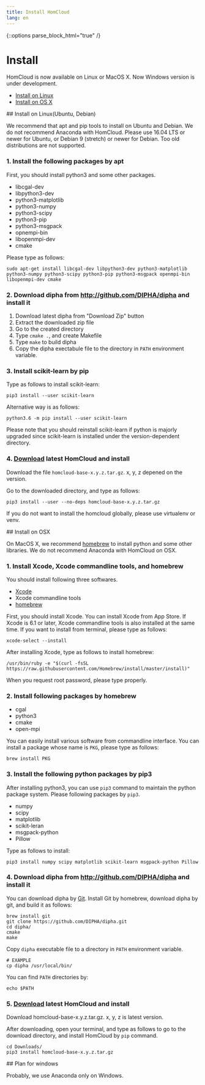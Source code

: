 ```yaml
---
title: Install HomCloud
lang: en
---
```


{::options parse_block_html="true" /}

# Install

HomCloud is now available on Linux or MacOS X.
Now Windows version is under development.

* [Install on Linux](#linux)
* [Install on OS X](#osx)


<div class="guide">
## <a name="linux"> Install on Linux(Ubuntu, Debian)

We recommend that apt and pip tools to install on Ubuntu and Debian.
We do not recommend Anaconda with HomCloud.
Please use 16.04 LTS or newer for Ubuntu, or
Debian 9 (stretch) or newer for Debian.
Too old distributions are not supported.


### 1. Install the following packages by apt

First, you should install python3 and some other packages.

* libcgal-dev
* libpython3-dev
* python3-matplotlib
* python3-numpy
* python3-scipy
* python3-pip
* python3-msgpack
* opnempi-bin
* libopenmpi-dev
* cmake

Please type as follows:

    sudo apt-get install libcgal-dev libpython3-dev python3-matplotlib python3-numpy python3-scipy python3-pip python3-msgpack openmpi-bin libopenmpi-dev cmake

### 2. Download dipha from <http://github.com/DIPHA/dipha> and install it

1. Download latest dipha from "Download Zip" button
2. Extract the downloaded zip file
3. Go to the created directory
4. Type `cmake .`, and create Makefile
5. Type `make` to build dipha
6. Copy the dipha exectabule file to the directory in `PATH` environment variable.

   
### 3. Install scikit-learn by pip
Type as follows to install scikit-learn:

    pip3 install --user scikit-learn

Alternative way is as follows:

    python3.6 -m pip install --user scikit-learn

Please note that you should reinstall scikit-learn if python is majorly upgraded
since scikit-learn is installed under the version-dependent directory.

### 4. [Download](index.html#download) latest HomCloud and install

Download the file `homcloud-base-x.y.z.tar.gz`. x, y, z depened on the version.

Go to the downloaded directory, and type as follows:

    pip3 install --user --no-deps homcloud-base-x.y.z.tar.gz

If you do not want to install the homcloud globally, please use
virtualenv or venv.

</div>

<div class="guide">
## <a name="osx"> Install on OSX

On MacOS X, we recommend [homebrew](https://brew.sh/index_ja.html) 
to install python and some other libraries.
We do not recommend Anaconda with HomCloud on OSX.

### 1. Install Xcode, Xcode commandline tools, and homebrew
   
You should install following three softwares.

* [Xcode](https://developer.apple.com/jp/xcode/)
* Xcode commandline tools
* [homebrew](https://github.com/Homebrew)

First, you should install Xcode. You can install Xcode from App Store.
If Xcode is 6.1 or later, Xcode commandline tools is also installed at the same time.
If you want to install from terminal, please type as follows:
   
    xcode-select --install

After installing Xcode, type as follows to install homebrew:

    /usr/bin/ruby -e "$(curl -fsSL https://raw.githubusercontent.com/Homebrew/install/master/install)"

When you request root password, please type properly.

### 2. Install following packages by homebrew

* cgal
* python3
* cmake
* open-mpi

You can easily install various software from commandline interface.
You can install a package whose name is `PKG`, please type as follows:

    brew install PKG

### 3. Install the following python packages by pip3

After installing python3, you can use `pip3` command to maintain
the python package system. Please following packages by `pip3`.

* numpy
* scipy
* matplotlib
* scikit-leran
* msgpack-python
* Pillow

Type as follows to install:

    pip3 install numpy scipy matplotlib scikit-learn msgpack-python Pillow

### 4. Download dipha from <http://github.com/DIPHA/dipha> and install it

You can download dipha by [Git](https://git-scm.com/).
Install Git by homebrew, download dipha by git, and build it as follows:

    brew install git
    git clone https://github.com/DIPHA/dipha.git
    cd dipha/
    cmake
    make

Copy `dipha` executable file to a directory in `PATH` environment variable.

    # EXAMPLE
    cp dipha /usr/local/bin/

You can find `PATH` directories by:

    echo $PATH

### 5. [Download](index.en.html#download) latest HomCloud and install
Download homcloud-base-x.y.z.tar.gz. x, y, z is latest version.

After downloading, open your terminal, and type as follows to go to the download
directory, and install HomCloud by `pip` command.

    cd Downloads/
    pip3 install homcloud-base-x.y.z.tar.gz

</div>

<div class="guide">
## Plan for windows

Probably, we use Anaconda only on Windows.
</div>
